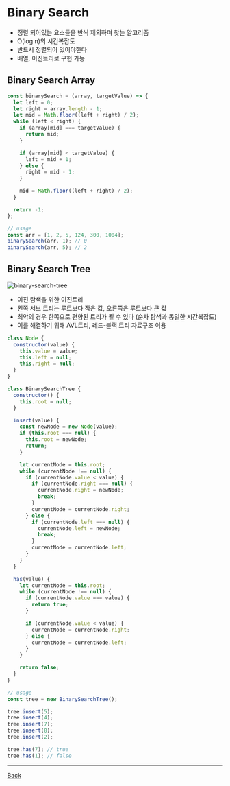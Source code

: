 # Binary Search

- 정렬 되어있는 요소들을 반씩 제외하며 찾는 알고리즘
- O(log n)의 시간복잡도
- 반드시 정렬되어 있어야한다
- 배열, 이진트리로 구현 가능

## Binary Search Array

```javascript
const binarySearch = (array, targetValue) => {
  let left = 0;
  let right = array.length - 1;
  let mid = Math.floor((left + right) / 2);
  while (left < right) {
    if (array[mid] === targetValue) {
      return mid;
    }

    if (array[mid] < targetValue) {
      left = mid + 1;
    } else {
      right = mid - 1;
    }

    mid = Math.floor((left + right) / 2);
  }

  return -1;
};

// usage
const arr = [1, 2, 5, 124, 300, 1004];
binarySearch(arr, 1); // 0
binarySearch(arr, 5); // 2
```

## Binary Search Tree

![binary-search-tree](../images/binary-search-tree.jpg)

- 이진 탐색을 위한 이진트리
- 왼쪽 서브 트리는 루트보다 작은 값, 오른쪽은 루트보다 큰 값
- 최악의 경우 한쪽으로 편향된 트리가 될 수 있다 (순차 탐색과 동일한 시간복잡도)
- 이를 해결하기 위해 AVL트리, 레드-블랙 트리 자료구조 이용

```javascript
class Node {
  constructor(value) {
    this.value = value;
    this.left = null;
    this.right = null;
  }
}

class BinarySearchTree {
  constructor() {
    this.root = null;
  }

  insert(value) {
    const newNode = new Node(value);
    if (this.root === null) {
      this.root = newNode;
      return;
    }

    let currentNode = this.root;
    while (currentNode !== null) {
      if (currentNode.value < value) {
        if (currentNode.right === null) {
          currentNode.right = newNode;
          break;
        }
        currentNode = currentNode.right;
      } else {
        if (currentNode.left === null) {
          currentNode.left = newNode;
          break;
        }
        currentNode = currentNode.left;
      }
    }
  }

  has(value) {
    let currentNode = this.root;
    while (currentNode !== null) {
      if (currentNode.value === value) {
        return true;
      }

      if (currentNode.value < value) {
        currentNode = currentNode.right;
      } else {
        currentNode = currentNode.left;
      }
    }

    return false;
  }
}

// usage
const tree = new BinarySearchTree();

tree.insert(5);
tree.insert(4);
tree.insert(7);
tree.insert(8);
tree.insert(2);

tree.has(7); // true
tree.has(1); // false
```

---

[Back](../README.md)
